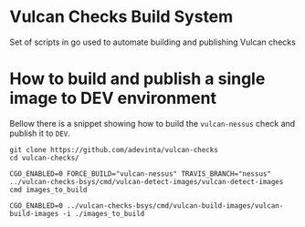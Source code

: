 # Vulcan Checks Build System

Set of scripts in go used to automate building and publishing Vulcan checks

# How to build and publish a single image to DEV environment

Bellow there is a snippet showing how to build the `vulcan-nessus` check and publish it to `DEV`.

```
git clone https://github.com/adevinta/vulcan-checks
cd vulcan-checks/

CGO_ENABLED=0 FORCE_BUILD="vulcan-nessus" TRAVIS_BRANCH="nessus" ../vulcan-checks-bsys/cmd/vulcan-detect-images/vulcan-detect-images cmd images_to_build

CGO_ENABLED=0 ../vulcan-checks-bsys/cmd/vulcan-build-images/vulcan-build-images -i ./images_to_build
```
